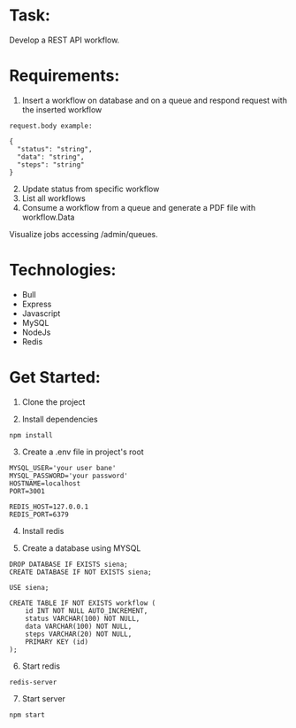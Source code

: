 # Task:

Develop a REST API workflow.

# Requirements:

1. Insert a workflow on database and on a queue and respond request with the inserted workflow

```
request.body example:

{
  "status": "string",
  "data": "string",
  "steps": "string"
}

```
2. Update status from specific workflow
3. List all workflows
4. Consume a workflow from a queue and generate a PDF file with workflow.Data

Visualize jobs accessing /admin/queues.

# Technologies:

* Bull
* Express
* Javascript
* MySQL
* NodeJs
* Redis

# Get Started:

1. Clone the project

2. Install dependencies

```
npm install
```
3. Create a .env file in project's root

```
MYSQL_USER='your user bane'
MYSQL_PASSWORD='your password'
HOSTNAME=localhost
PORT=3001

REDIS_HOST=127.0.0.1
REDIS_PORT=6379

```
4. Install redis

5. Create a database using MYSQL

```
DROP DATABASE IF EXISTS siena;
CREATE DATABASE IF NOT EXISTS siena;

USE siena;

CREATE TABLE IF NOT EXISTS workflow (
	id INT NOT NULL AUTO_INCREMENT,
    status VARCHAR(100) NOT NULL,
    data VARCHAR(100) NOT NULL,
    steps VARCHAR(20) NOT NULL,
    PRIMARY KEY (id)
);

```

6. Start redis

```
redis-server
```

7. Start server

```
npm start
```